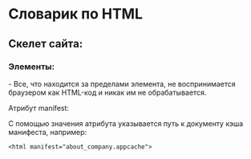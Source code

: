 # Словарик по HTML
## Скелет сайта:
<!DOCTYPE html> <!-- Объявление формата документа -->
<html>
<head> <!-- Техническая информация о документе -->
<meta charset="UTF-8"> <!-- Определяем кодировку символов документа -->
<title>...</title> <!-- Задаем заголовок документа -->
<link rel="stylesheet" type="text/css" href="style.css"> <!-- Подключаем внешнюю таблицу стилей -->
<script src="script.js"></script> <!-- Подключаем сценарии -->
</head>
<body> <!-- Основная часть документа -->
</body>
</html>

### Элементы:

<html></html> - Все, что находится за пределами элемента, не воспринимается браузером как HTML-код и никак им не обрабатывается.

Атрибут manifest: 

С помощью значения атрибута указывается путь к документу кэша манифеста, например:

`<html manifest="about_company.appcache">`


